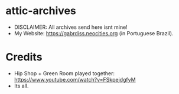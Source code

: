 # attic-archives
* DISCLAIMER: All archives send here isnt mine!
* My Website: https://gabrdiss.neocities.org (in Portuguese Brazil).
# Credits
* Hip Shop + Green Room played together: https://www.youtube.com/watch?v=FSkpejdgfyM
* Its all.

